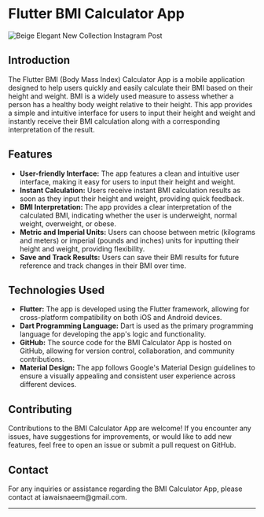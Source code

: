 
<h1>Flutter BMI Calculator App</h1>

![Beige Elegant New Collection Instagram Post](https://github.com/i-awaisnaeem/Flutter_BMI_Calculator/assets/99549253/3378ce7b-f44b-4383-a4ae-2eadb07be072)

<h2>Introduction</h2>

<p>The Flutter BMI (Body Mass Index) Calculator App is a mobile application designed to help users quickly and easily calculate their BMI based on their height and weight. BMI is a widely used measure to assess whether a person has a healthy body weight relative to their height. This app provides a simple and intuitive interface for users to input their height and weight and instantly receive their BMI calculation along with a corresponding interpretation of the result.</p>

<h2>Features</h2>

<ul>
    <li><strong>User-friendly Interface:</strong> The app features a clean and intuitive user interface, making it easy for users to input their height and weight.</li>
    <li><strong>Instant Calculation:</strong> Users receive instant BMI calculation results as soon as they input their height and weight, providing quick feedback.</li>
    <li><strong>BMI Interpretation:</strong> The app provides a clear interpretation of the calculated BMI, indicating whether the user is underweight, normal weight, overweight, or obese.</li>
    <li><strong>Metric and Imperial Units:</strong> Users can choose between metric (kilograms and meters) or imperial (pounds and inches) units for inputting their height and weight, providing flexibility.</li>
    <li><strong>Save and Track Results:</strong> Users can save their BMI results for future reference and track changes in their BMI over time.</li>
</ul>

<h2>Technologies Used</h2>

<ul>
    <li><strong>Flutter:</strong> The app is developed using the Flutter framework, allowing for cross-platform compatibility on both iOS and Android devices.</li>
    <li><strong>Dart Programming Language:</strong> Dart is used as the primary programming language for developing the app's logic and functionality.</li>
    <li><strong>GitHub:</strong> The source code for the BMI Calculator App is hosted on GitHub, allowing for version control, collaboration, and community contributions.</li>
    <li><strong>Material Design:</strong> The app follows Google's Material Design guidelines to ensure a visually appealing and consistent user experience across different devices.</li>
</ul>



<h2>Contributing</h2>

<p>Contributions to the BMI Calculator App are welcome! If you encounter any issues, have suggestions for improvements, or would like to add new features, feel free to open an issue or submit a pull request on GitHub.</p>


<h2>Contact</h2>

<p>For any inquiries or assistance regarding the BMI Calculator App, please contact at iawaisnaeem@gmail.com.</p>

<hr>



</body>
</html>
